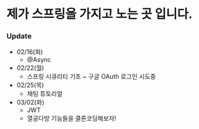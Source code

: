 # 제가 스프링을 가지고 노는 곳 입니다.

### Update

- 02/16(화)
  - @Async
- 02/22(월)
  - 스프링 시큐리티 기초 ~ 구글 OAuth 로그인 시도중
- 02/25(목)
  - 채팅 튜토리얼
- 03/02(화)
  - JWT
  - 열공다방 기능들을 클론코딩해보자!